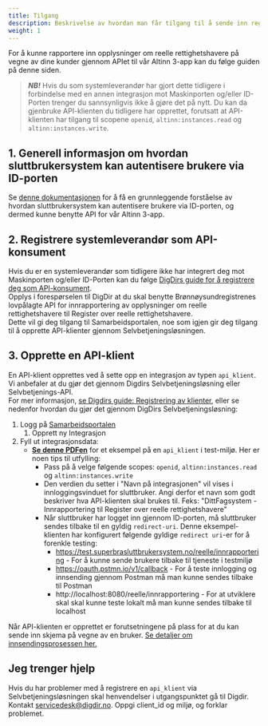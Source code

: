 ```yaml
---
title: Tilgang
description: Beskrivelse av hvordan man får tilgang til å sende inn registreringer som systemleverandør.
weight: 1
---
```


For å kunne rapportere inn opplysninger om reelle rettighetshavere på vegne av dine kunder gjennom APIet til vår Altinn 3-app kan du følge guiden på denne siden.

> **_NB!_** Hvis du som systemleverandør har gjort dette tidligere i forbindelse med en annen integrasjon mot 
> Maskinporten og/eller ID-Porten trenger du sannsynligvis ikke å gjøre det på nytt. Du kan da gjenbruke API-klienten du tidligere har opprettet, 
> forutsatt at API-klienten har tilgang til scopene `openid`, `altinn:instances.read` og `altinn:instances.write`.  

## 1. Generell informasjon om hvordan sluttbrukersystem kan autentisere brukere via ID-porten
Se [denne dokumentasjonen](https://docs.altinn.studio/nb/api/authentication/id-porten/) for å få en grunnleggende forståelse av hvordan sluttbrukersystem kan autentisere brukere via ID-porten, og dermed kunne benytte API for vår Altinn 3-app.

## 2. Registrere systemleverandør som API-konsument
Hvis du er en systemleverandør som tidligere ikke har integrert deg mot Maskinporten og/eller ID-Porten kan du følge [DigDirs guide for å registrere deg som API-konsument](https://samarbeid.digdir.no/maskinporten/konsument/119).\
Opplys i forespørselen til DigDir at du skal benytte Brønnøysundregistrenes lovpålagte API for innrapportering av opplysninger om reelle rettighetshavere til Register over reelle rettighetshavere.\
Dette vil gi deg tilgang til Samarbeidsportalen, noe som igjen gir deg tilgang til å opprette API-klienter gjennom Selvbetjeningsløsningen.

## 3. Opprette en API-klient
En API-klient opprettes ved å sette opp en integrasjon av typen `api_klient`. Vi anbefaler at du gjør det gjennom Digdirs Selvbetjeningsløsning eller Selvbetjenings-API.\
For mer informasjon, [se Digdirs guide: Registrering av klienter](https://docs.digdir.no/docs/idporten/oidc/oidc_func_clientreg), eller se nedenfor hvordan du gjør det gjennom DigDirs Selvbetjeningsløsning:

1. Logg på [Samarbeidsportalen](https://minside-samarbeid.digdir.no/my-organisation/integrations/admin)
   1. Opprett ny Integrasjon
2. Fyll ut integrasjonsdata:
   * [**Se denne PDFen**](opprett_api_klient.pdf) for et eksempel på en `api_klient` i test-miljø. Her er noen tips til utfylling:
     * Pass på å velge følgende scopes: `openid`, `altinn:instances.read` og `altinn:instances.write`
     * Den verdien du setter i "Navn på integrasjonen" vil vises i innloggingsvinduet for sluttbruker. Angi derfor et navn som godt beskriver hva API-klienten skal brukes til. Feks: "DittFagsystem - Innrapportering til Register over reelle rettighetshavere" 
     * Når sluttbruker har logget inn gjennom ID-porten, må sluttbruker sendes tilbake til en gyldig `redirect-uri`. Denne eksempel-klienten har konfigurert følgende gyldige `redirect uri`-er for å forenkle testing:
       * https://test.superbrasluttbrukersystem.no/reelle/innrapportering - For å kunne sende brukere tilbake til tjeneste i testmiljø
       * https://oauth.pstmn.io/v1/callback - For å teste innlogging og innsending gjennom Postman må man kunne sendes tilbake til Postman
       * http://localhost:8080/reelle/innrapportering - For at utviklere skal skal kunne teste lokalt må man kunne sendes tilbake til localhost

Når API-klienten er opprettet er forutsetningene på plass for at du kan sende inn skjema på vegne av en bruker. [Se detaljer om innsendingsprosessen her.](../hvordan-sende-inn)


## Jeg trenger hjelp
Hvis du har problemer med å registrere en `api_klient` via Selvbetjeningsløsningen skal henvendelser i utgangspunktet gå til Digdir.
Kontakt servicedesk@digdir.no. Oppgi client_id og miljø, og forklar problemet.
